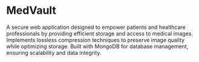 # MedVault
A secure web application designed to empower patients and healthcare professionals by providing efficient storage and access to medical images. Implements lossless compression techniques to preserve image quality while optimizing storage. Built with MongoDB for database management, ensuring scalability and data integrity.
